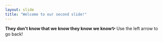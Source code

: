 ```yaml
---
layout: slide
title: "Welcome to our second slide!"
---
```

**They don't know that we know they know we know✨**
Use the left arrow to go back!
